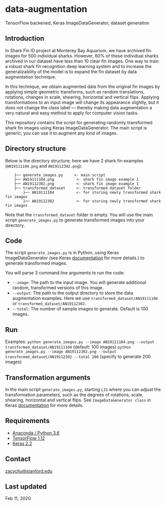 # data-augmentation
TensorFlow backened, Keras ImageDataGenerator, dataset generation

## Introduction
In Shark Fin ID project at Monterey Bay Aquarium, we have archived fin images for 500 individual sharks. However, 60% of these individual sharks archived in our dataset have less than 10 clear fin images. One way to train a robust shark fin recognition deep learning system and to increase the generalizability of the model is to expand the fin dataset by data augmentation technique. 

In this technique, we obtain augmented data from the original fin images by applying simple geometric transforms, such as random translations, rotations, changes in scale, shearing, horizontal and vertical flips. Applying transformations to an input image will change its appearance slightly, but it does not change the class label — thereby making data augmentation a very natural and easy method to apply for computer vision tasks.

This repository contains the script for generating randomly transformed shark fin images using Keras ImageDataGenerator. The main script is generic; you can use it to augment any kind of images.

## Directory structure
Below is the directory structure; here we have 2 shark fin examples (`AN19111104.png` and `AN19112302.png`):

```
	├── generate_images.py     <- main script
    ├── AN19111104.png          <- shark fin image example 1
    ├── AN19112302.png          <- shark fin image example 1
    ├── transformed_dataset     <- transformed dataset folder
        ├── AN19111104          <- for storing newly transformed shark fin images
        ├── AN19112302          <- for storing newly transformed shark fin images
```
Note that the `transformed_dataset` folder is empty. You will use the main script `generate_images.py` to generate transformed images into your directory.

## Code
The script `generate_images.py` is in Python, using Keras ImageDataGenerator (see Keras [documentation](https://keras.io/preprocessing/image/) for more details.) to generate transformed images. 

You will parse 3 command line arguments to run the code:
- `--image`: The path to the input image. You will generate additional random, transformed versions of this image.
- `--output`: The path to the output directory to store the data augmentation examples. Here we use `transformed_dataset/AN19111104` or `transformed_dataset/AN19112302`.
- `--total`: The number of sample images to generate. Default is 100 images.

## Run
Examples:
`python generate_images.py --image AN19111104.png --output transformed_dataset/AN19111104` (default: 100 images)
`python generate_images.py --image AN19112302.png --output transformed_dataset/AN19112302 --total 200` (specify to generate 200 images)

## Transformation arguments
In the main script `generate_images.py`, starting `L31` where you can adjust the transformation parameters, such as the degrees of rotations, scale, shearing, horizontal and vertical flips. See `ImageDataGenerator class` in Keras [documentation](https://keras.io/preprocessing/image/) for more details.

## Requirements
- [Anaconda / Python 3.6](https://www.continuum.io/downloads)
- [TensorFlow 1.12](https://www.tensorflow.org/)
- [Keras 2.2](https://keras.io/)

## Contact
zacycliu@stanford.edu

## Last updated
Feb 11, 2020



